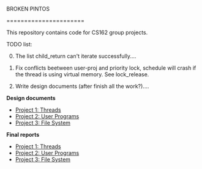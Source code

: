 BROKEN PINTOS

======================

This repository contains code for CS162 group projects.

TODO list:

0. The list child_return can't iterate successfully....

1. Fix conflicts beetween user-proj and priority lock, schedule will
       crash if the thread is using virtual memory. See lock_release. 

2. Write design documents (after finish all the work?)....




**Design documents**

* [Project 1: Threads](doc/project1.md)
* [Project 2: User Programs](doc/project2.md)
* [Project 3: File System](doc/project3.md)

**Final reports**

* [Project 1: Threads](reports/project1.md)
* [Project 2: User Programs](reports/project2.md)
* [Project 3: File System](reports/project3.md)

